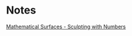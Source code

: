 # Notes

[Mathematical Surfaces - Sculpting with Numbers](https://catlikecoding.com/unity/tutorials/basics/mathematical-surfaces/)
